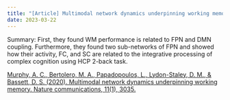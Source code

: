 ```yaml
---
title: "[Article] Multimodal network dynamics underpinning working memory."
date: 2023-03-22
---
```

Summary: First, they found WM performance is related to FPN and DMN coupling. Furthermore, they found two sub-networks of FPN and showed how their activity, FC, and SC are related to the integrative processing of complex cognition using HCP 2-back task.

[Murphy, A. C., Bertolero, M. A., Papadopoulos, L., Lydon-Staley, D. M., & Bassett, D. S. (2020). Multimodal network dynamics underpinning working memory. Nature communications, 11(1), 3035.
](https://www.nature.com/articles/s41467-020-15541-0)
